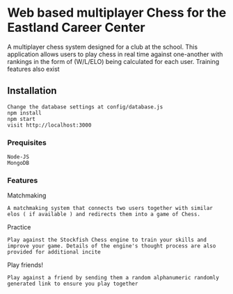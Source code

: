 # Web based multiplayer Chess for the Eastland Career Center
A multiplayer chess system designed for a club at the school. This application allows users to play chess in real time against one-another with rankings in the form of (W/L/ELO) being calculated for each user. Training features also exist

## Installation
```
Change the database settings at config/database.js
npm install
npm start
visit http://localhost:3000
```

### Prequisites
```
Node-JS
MongoDB
```
### Features

Matchmaking
```
A matchmaking system that connects two users together with similar elos ( if available ) and redirects them into a game of Chess.
```

Practice
```
Play against the Stockfish Chess engine to train your skills and improve your game. Details of the engine's thought process are also provided for additional incite
```

Play friends!
```
Play against a friend by sending them a random alphanumeric randomly generated link to ensure you play together
```
